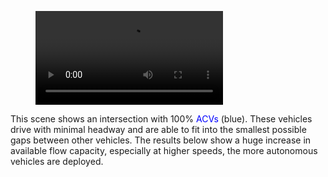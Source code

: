 
<figure class="video_container">
  <video controls loop allowfullscreen="true">
    <source src="https://svn.vsp.tu-berlin.de/repos/public-svn/matsim/scenarios/countries/de/duesseldorf/projects/komodnext/website/flow/ACV.webm" type="video/webm">
  </video>
</figure>

This scene shows an intersection with 100% <span style="color:blue">ACVs</span> (blue).
These vehicles drive with minimal headway and are able to fit into the smallest possible gaps between other vehicles.
The results below show a huge increase in available flow capacity, especially at higher speeds, the more autonomous vehicles are deployed.
